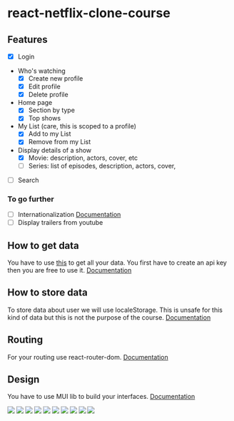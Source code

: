# react-netflix-clone-course

## Features

- [x] Login
- Who's watching
  - [x] Create new profile
  - [x] Edit profile
  - [x] Delete profile
- Home page
  - [x] Section by type
  - [x] Top shows
- My List (care, this is scoped to a profile)
  - [x] Add to my List
  - [x] Remove from my List
- Display details of a show
  - [x] Movie: description, actors, cover, etc
  - [ ] Series: list of episodes, description, actors, cover,
- [ ] Search

### To go further

- [ ] Internationalization [Documentation](https://react.i18next.com/getting-started)
- [ ] Display trailers from youtube

## How to get data

You have to use [this](https://www.themoviedb.org/) to get all your data. You first have to create an api key then you are free to use it.
[Documentation](https://developers.themoviedb.org/3)

## How to store data

To store data about user we will use localeStorage. This is unsafe for this kind of data but this is not the purpose of the course.
[Documentation](https://developer.mozilla.org/en-US/docs/Web/API/Window/localStorage)

## Routing

For your routing use react-router-dom.
[Documentation](https://v5.reactrouter.com/web/guides/quick-start)

## Design

You have to use MUI lib to build your interfaces.
[Documentation](https://mui.com/)

![](Assets/homepage.png)
![](Assets/login.png)
![](Assets/movieDetails.png)
![](Assets/mylist.png)
![](Assets/search.png)
![](Assets/sectionByType.png)
![](Assets/serieDetails.png)
![](Assets/serieEpList.png)
![](Assets/topshows.png)
![](Assets/whoswatching.png)

